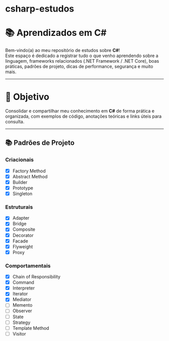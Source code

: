 # csharp-estudos
# 📚 Aprendizados em C#

Bem-vindo(a) ao meu repositório de estudos sobre **C#**!  
Este espaço é dedicado a registrar tudo o que venho aprendendo sobre a linguagem, frameworks relacionados (.NET Framework / .NET Core), boas práticas,
padrões de projeto, dicas de performance, segurança e muito mais.

---

# 🎯 Objetivo

Consolidar e compartilhar meu conhecimento em **C#** de forma prática e organizada, com exemplos de código, anotações teóricas e links úteis para 
consulta.

---

## 📚 Padrões de Projeto
### Criacionais
- [X] Factory Method
- [X] Abstract Method
- [X] Builder
- [X] Prototype
- [X] Singleton
### Estruturais
- [X] Adapter
- [X] Bridge
- [X] Composite
- [X] Decorator
- [X] Facade
- [X] Flyweight
- [X] Proxy
### Comportamentais
- [X] Chain of Responsibility
- [X] Command
- [X] Interpreter
- [X] Iterator
- [X] Mediator
- [ ] Memento
- [ ] Observer
- [ ] State
- [ ] Strategy
- [ ] Template Method
- [ ] Visitor